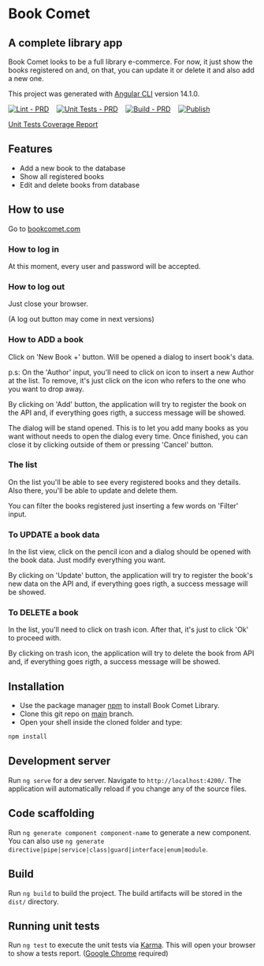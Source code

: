# Book Comet
## A complete library app
Book Comet looks to be a full library e-commerce. For now, it just show the books registered on and, on that, you can update it or delete it and also add a new one.

This project was generated with [Angular CLI](https://github.com/angular/angular-cli) version 14.1.0.

[![Lint - PRD](https://github.com/DouglasGorges/purespectrum/actions/workflows/lint-merge.yml/badge.svg?branch=main)](https://github.com/DouglasGorges/purespectrum/actions/workflows/lint-merge.yml)&nbsp;&nbsp;&nbsp;&nbsp;[![Unit Tests - PRD](https://github.com/DouglasGorges/purespectrum/actions/workflows/test-merge.yml/badge.svg?branch=main)](https://github.com/DouglasGorges/purespectrum/actions/workflows/test-merge.yml)&nbsp;&nbsp;&nbsp;&nbsp;[![Build - PRD](https://github.com/DouglasGorges/purespectrum/actions/workflows/build-merge.yml/badge.svg?branch=main)](https://github.com/DouglasGorges/purespectrum/actions/workflows/build-merge.yml)&nbsp;&nbsp;&nbsp;&nbsp;[![Publish](https://github.com/DouglasGorges/purespectrum/actions/workflows/publish.yml/badge.svg?branch=main)](https://github.com/DouglasGorges/purespectrum/actions/workflows/publish.yml)

[Unit Tests Coverage Report](https://htmlpreview.github.io/?https://github.com/DouglasGorges/purespectrum/blob/main/coverage/pure-app/index.html)

## Features

- Add a new book to the database
- Show all registered books
- Edit and delete books from database

## How to use
Go to [bookcomet.com](https://pureapp-library.web.app)
### How to log in
At this moment, every user and password will be accepted.
### How to log out
Just close your browser.

(A log out button may come in next versions)
### How to ADD a book
Click on 'New Book +' button. Will be opened a dialog to insert book's data.

p.s: On the 'Author' input, you'll need to click on icon to insert a new Author at the list. To remove, it's just click on the icon who refers to the one who you want to drop away.

By clicking on 'Add' button, the application will try to register the book on the API and, if everything goes rigth, a success message will be showed.

The dialog will be stand opened. This is to let you add many books as you want without needs to open the dialog every time.
Once finished, you can close it by clicking outside of them or pressing 'Cancel' button.
### The list
On the list you'll be able to see every registered books and they details.
Also there, you'll be able to update and delete them.

You can filter the books registered just inserting a few words on 'Filter' input.
### To UPDATE a book data
In the list view, click on the pencil icon and a dialog should be opened with the book data.
Just modify everything you want.

By clicking on 'Update' button, the application will try to register the book's new data on the API and, if everything goes rigth, a success message will be showed.
### To DELETE a book
In the list, you'll need to click on trash icon. After that, it's just to click 'Ok' to proceed with.

By clicking on trash icon, the application will try to delete the book from API and, if everything goes rigth, a success message will be showed.

## Installation

- Use the package manager [npm](https://www.npmjs.com) to install Book Comet Library.
- Clone this git repo on [main](https://github.com/DouglasGorges/purespectrum/tree/main) branch.
- Open your shell inside the cloned folder and type:
```bash
npm install
```
## Development server

Run `ng serve` for a dev server. Navigate to `http://localhost:4200/`. The application will automatically reload if you change any of the source files.
## Code scaffolding

Run `ng generate component component-name` to generate a new component. You can also use `ng generate directive|pipe|service|class|guard|interface|enum|module`.
## Build

Run `ng build` to build the project. The build artifacts will be stored in the `dist/` directory.

## Running unit tests

Run `ng test` to execute the unit tests via [Karma](https://karma-runner.github.io). This will open your browser to show a tests report. ([Google Chrome](https://www.google.com/chrome/) required)

